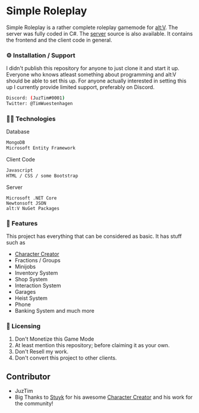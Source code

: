 # Simple Roleplay

Simple Roleplay is a rather complete roleplay gamemode for [alt:V](https://altv.mp/). The server was fully coded in C#.
The [server](https://github.com/juztim/simple-roleplay) source is also available. It contains the frontend and the client code in general.

### ⚙ Installation / Support

I didn't publish this repository for anyone to just clone it and start it up. Everyone who knows atleast something about programming and alt:V should be able to set this up.
For anyone actually interested in setting this up I currently provide limited support, preferably on Discord. 

```bash
Discord: (JuzTim#0001)
Twitter: @TimWuestenhagen
```

### 👩‍💻 Technologies

Database
```bash
MongoDB
Microsoft Entity Framework
```
Client Code
```bash
Javascript
HTML / CSS / some Bootstrap
```
Server
```
Microsoft .NET Core
Newtonsoft JSON
alt:V NuGet Packages
```

### 📃 Features
This project has everything that can be considered as basic.
It has stuff such as 
- [Character Creator](https://github.com/Stuyk/altv-os-character-editor)
- Fractions / Groups
- Minijobs
- Inventory System
- Shop System
- Interaction System
- Garages
- Heist System
- Phone
- Banking System
and much more 

### 📝 Licensing

1. Don't Monetize this Game Mode
2. At least mention this repository; before claiming it as your own.
3. Don't Resell my work.
4. Don't convert this project to other clients.

## Contributor
- JuzTim
- Big Thanks to [Stuyk](https://github.com/Stuyk/) for his awesome [Character Creator](https://github.com/Stuyk/altv-os-character-editor) and his work for the community!

